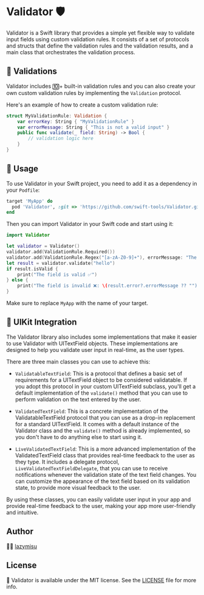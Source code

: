 # Validator 🛡️

Validator is a Swift library that provides a simple yet flexible way to validate input fields using custom validation rules. It consists of a set of protocols and structs that define the validation rules and the validation results, and a main class that orchestrates the validation process.

## 🧪 Validations

Validator includes 🔟+ built-in validation rules and you can also create your own custom validation rules by implementing the `Validation` protocol.

Here's an example of how to create a custom validation rule:

```swift
struct MyValidationRule: Validation {
    var errorKey: String { "MyValidationRule" }
    var errorMessage: String { "This is not a valid input" }
    public func validate(_ field: String) -> Bool {
        // validation logic here
    }
}

```

## 🚀 Usage

To use Validator in your Swift project, you need to add it as a dependency in your `Podfile`:

```ruby
target 'MyApp' do
  pod 'Validator', :git => 'https://github.com/swift-tools/Validator.git'
end
```

Then you can import Validator in your Swift code and start using it:

```swift
import Validator

let validator = Validator()
validator.add(ValidationRule.Required())
validator.add(ValidationRule.Regex("[a-zA-Z0-9]+"), errorMessage: "The field must contain only alphanumeric characters")
let result = validator.validate("hello")
if result.isValid {
    print("The field is valid ✅")
} else {
    print("The field is invalid ❌: \(result.error?.errorMessage ?? "")")
}

```

Make sure to replace `MyApp` with the name of your target.

## 🎨 UIKit Integration

The Validator library also includes some implementations that make it easier to use Validator with UITextField objects. These implementations are designed to help you validate user input in real-time, as the user types.

There are three main classes you can use to achieve this:

- `ValidatableTextField`: This is a protocol that defines a basic set of requirements for a UITextField object to be considered validatable. If you adopt this protocol in your custom UITextField subclass, you'll get a default implementation of the `validate()` method that you can use to perform validation on the text entered by the user.

- `ValidatedTextField`: This is a concrete implementation of the ValidatableTextField protocol that you can use as a drop-in replacement for a standard UITextField. It comes with a default instance of the Validator class and the `validate()` method is already implemented, so you don't have to do anything else to start using it.

- `LiveValidatedTextField`: This is a more advanced implementation of the ValidatedTextField class that provides real-time feedback to the user as they type. It includes a delegate protocol, `LiveValidatedTextFieldDelegate`, that you can use to receive notifications whenever the validation state of the text field changes. You can customize the appearance of the text field based on its validation state, to provide more visual feedback to the user.

By using these classes, you can easily validate user input in your app and provide real-time feedback to the user, making your app more user-friendly and intuitive.

## Author

👨‍💻 [lazymisu](https://github.com/lazymisu)

## License

📝 Validator is available under the MIT license. See the [LICENSE](https://github.com/swift-tools/Validator/LICENSE) file for more info.
